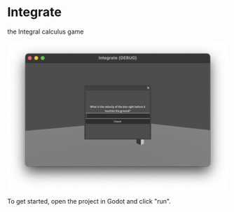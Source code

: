 # Integrate
the Integral calculus game

[![demo](demo.png)](https://github.com/om-raheja/Integrate/blob/main/demo.png)


To get started, open the project in Godot and click "run".
